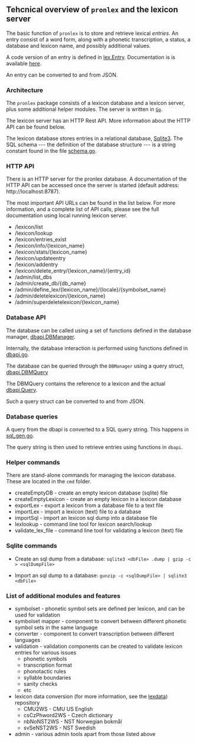 ## Tehcnical overview of `pronlex` and the lexicon server

The basic function of `pronlex` is to store and retrieve lexical _entries_. An entry consist of a word form, along with a phonetic transcription, a status, a database and lexicon name, and possibly additional values.

A code version of an entry is defined in [lex.Entry](https://github.com/stts-se/pronlex/blob/master/lex/entry.go). Documentation is is available [here](https://godoc.org/github.com/stts-se/pronlex/lex).


An entry can be converted to and from JSON.


### Architecture

The `pronlex` package consists of a lexicon database and a lexicon server, plus some additional helper modules. The server is written in [`Go`](https://golang.org).

The lexicon server has an HTTP Rest API. More information about the HTTP API can be found below.

The lexicon database stores entries in a relational database, [Sqlite3](https://sqlite.org/index.html). The SQL schema --- the definition of the database structure --- is a string constant found in the file [schema.go](https://github.com/stts-se/pronlex/blob/master/dbapi/schema.go).



### HTTP API

There is an HTTP server for the pronlex database. A documentation of the HTTP API can be accessed once the server is started (default address: http://localhost:8787).

The most important API URLs can be found in the list below. For more information, and a complete list of API calls, please see the full documentation using local running lexicon server.

* /lexicon/list
* /lexicon/lookup
* /lexicon/entries_exist
* /lexicon/info/{lexicon_name}
* /lexicon/stats/{lexicon_name}
* /lexicon/updateentry
* /lexicon/addentry
* /lexicon/delete_entry/{lexicon_name}/{entry_id}
* /admin/list_dbs
* /admin/create_db/{db_name}
* /admin/define_lex/{lexicon_name}/{locale}/{symbolset_name}
* /admin/deletelexicon/{lexicon_name}
* /admin/superdeletelexicon/{lexicon_name}




### Database API


The database can be called using a set of functions defined in the database manager, [dbapi.DBManager](https://github.com/stts-se/pronlex/blob/master/dbapi/db_manager.go).

Internally, the database interaction is performed using functions defined in  [dbapi.go](https://github.com/stts-se/pronlex/blob/master/dbapi/dbapi.go).


The database can be queried through the `DBManager` using a query struct, [dbapi.DBMQuery](https://github.com/stts-se/pronlex/blob/master/dbapi/db_manager.go)


The DBMQuery contains the reference to a lexicon and the actual [dbapi.Query](https://godoc.org/github.com/stts-se/pronlex/dbapi#Query).

Such a query struct can be converted to and from JSON.


### Database queries

A query from the dbapi is converted to a SQL query string. This happens in [sql_gen.go](https://github.com/stts-se/pronlex/blob/master/dbapi/sql_gen.go).

The query string is then used to retrieve entries using functions in `dbapi`. 


### Helper commands

There are stand-alone commands for managing the lexicon database. These are located in the `cmd` folder.

* createEmptyDB - create an empty lexicon database (sqlite) file
* createEmptyLexicon - create an empty lexicon in a lexicon database
* exportLex - export a lexicon from a database file to a text file
* importLex - import a lexicon (text) file to a database
* importSql - import an lexicon sql dump into a database file
* lexlookup - command line tool for lexicon search/lookup
* validate_lex_file - command line tool for validating a lexicon (text) file


### Sqlite commands

 * Create an sql dump from a database:
`sqlite3 <dbFile> .dump | gzip -c > <sqlDumpFile>`

 * Import an sql dump to a database:
`gunzip -c <sqlDumpFile> | sqlite3 <dbFile>`


### List of additional modules and features

* symbolset - phonetic symbol sets are defined per lexicon, and can be used for validation
* symbolset mapper - component to convert between different phonetic symbol sets in the same language
* converter - component to convert transcription between different languages
* validation - validation components can be created to validate lexicon entries for various issues
  - phonetic symbols
  - transcription format
  - phonotactic rules
  - syllable boundaries
  - sanity checks
  - etc
* lexicon data conversion (for more information, see the [lexdata](https://github.com/stts-se/lexdata)) repository
  - CMU2WS - CMU US English
  - csCzPhword2WS - Czech dictionary
  - nbNoNST2WS - NST Norwegian bokmål
  - svSeNST2WS - NST Swedish
* admin - various admin tools apart from those listed above
